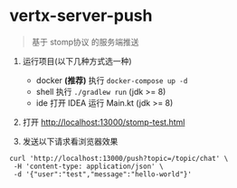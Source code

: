 # vertx-server-push

> 基于 stomp协议 的服务端推送

1. 运行项目(以下几种方式选一种)  
    - docker **(推荐)** 执行 `docker-compose up -d`
    - shell 执行 `./gradlew run` (jdk >= 8)
    - ide  打开 IDEA 运行 Main.kt (jdk >= 8)

2. 打开 [http://localhost:13000/stomp-test.html](http://localhost:13000/stomp-test.html)

3. 发送以下请求看浏览器效果

```shell
curl 'http://localhost:13000/push?topic=/topic/chat' \
 -H 'content-type: application/json' \
 -d '{"user":"test","message":"hello-world"}'
```
